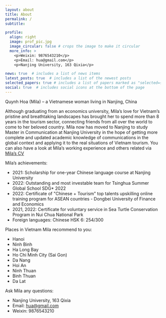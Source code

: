 ```yaml
---
layout: about
title: About
permalink: /
subtitle:

profile:
  align: right
  image: prof_pic.jpg
  image_circular: false # crops the image to make it circular
  more_info: >
    <p>Weixin: 9876543210</p>
    <p>Email: hua@gmail.com</p>
    <p>Nanjing University, 163 Qixia</p>

news: true  # includes a list of news items
latest_posts: true  # includes a list of the newest posts
selected_papers: true # includes a list of papers marked as "selected={true}"
social: true  # includes social icons at the bottom of the page
---
```

Quynh Hoa (Mila) – a Vietnamese woman living in Nanjing, China

Although graduating from an economics university, Mila’s love for Vietnam’s pristine and breathtaking landscapes has brought her to spend more than 8 years in the tourism sector, connecting friends from all over the world to come to her beloved country. 
Mila now has moved to Nanjing to study Master in Communication at Nanjing University in the hope of getting more complete and updated academic knowledge of communications in the global context and applying it to the real situations of Vietnam tourism. 
You can also have a look at Mila’s working experience and others related via <a href='/cv/'>Mila’s CV</a>

Mila’s achievements:
  * 2021: Scholarship for one-year Chinese language course at Nanjing University
  * 2022: Outstanding and most investable team for Tsinghua Summer Global School SDG* 2022
  * 2022: Certificate of "Chinese + Tourism" top talents upskilling online training program for ASEAN countries - Dongbei University of Finance and Economics
  * 2021, 2022: Certificate for voluntary service in Sea Turtle Conservation Program in Nui Chua National Park
  * Foreign languages: Chinese HSK 6: 254/300

Places in Vietnam Mila recommend to you:
  * Hanoi
  * Ninh Binh
  * Ha Long Bay
  * Ho Chi Minh City (Sai Gon)
  * Da Nang
  * Hoi An
  * Ninh Thuan
  * Binh Thuan
  * Da Lat

Ask Mila any questions:
  * Nanjing University, 163 Qixia
  * Email: hua@gmail.com
  * Weixin: 9876543210
